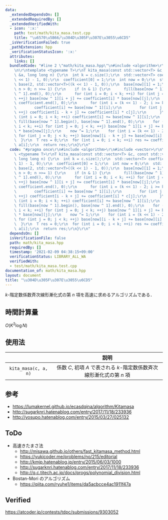 ```yaml
---
data:
  _extendedDependsOn: []
  _extendedRequiredBy: []
  _extendedVerifiedWith:
  - icon: ':x:'
    path: test/math/kita_masa.test.cpp
    title: "\u6570\u5B66/\u304D\u305F\u307E\u3055\u6CD5"
  _isVerificationFailed: true
  _pathExtension: hpp
  _verificationStatusIcon: ':x:'
  attributes:
    links: []
  bundledCode: "#line 2 \"math/kita_masa.hpp\"\n#include <algorithm>\r\n#include <vector>\r\
    \n\r\ntemplate <typename T>\r\nT kita_masa(const std::vector<T> &c, const std::vector<T>\
    \ &a, long long n) {\r\n  int k = c.size();\r\n  std::vector<T> coefficient((k\
    \ << 1) - 1, 0);\r\n  coefficient[0] = 1;\r\n  int now = 0;\r\n  std::vector<std::vector<T>>\
    \ base(2, std::vector<T>((k << 1) - 1, 0));\r\n  base[now][1] = 1;\r\n  for (;\
    \ n > 0; n >>= 1) {\r\n    if (n & 1) {\r\n      fill(base[now ^ 1].begin(), base[now\
    \ ^ 1].end(), 0);\r\n      for (int i = 0; i < k; ++i) for (int j = 0; j < k;\
    \ ++j) base[now ^ 1][i + j] += coefficient[i] * base[now][j];\r\n      fill(coefficient.begin(),\
    \ coefficient.end(), 0);\r\n      for (int i = (k << 1) - 2; i >= k; --i) {\r\n\
    \        coefficient[i] += base[now ^ 1][i];\r\n        for (int j = 0; j < k;\
    \ ++j) coefficient[i - k + j] += coefficient[i] * c[j];\r\n      }\r\n      for\
    \ (int i = 0; i < k; ++i) coefficient[i] += base[now ^ 1][i];\r\n    }\r\n   \
    \ fill(base[now ^ 1].begin(), base[now ^ 1].end(), 0);\r\n    for (int i = 0;\
    \ i < k; ++i) for (int j = 0; j < k; ++j) base[now ^ 1][i + j] += base[now][i]\
    \ * base[now][j];\r\n    now ^= 1;\r\n    for (int i = (k << 1) - 2; i >= k; --i)\
    \ for (int j = 0; j < k; ++j) base[now][i - k + j] += base[now][i] * c[j];\r\n\
    \  }\r\n  T res = 0;\r\n  for (int i = 0; i < k; ++i) res += coefficient[i] *\
    \ a[i];\r\n  return res;\r\n}\r\n"
  code: "#pragma once\r\n#include <algorithm>\r\n#include <vector>\r\n\r\ntemplate\
    \ <typename T>\r\nT kita_masa(const std::vector<T> &c, const std::vector<T> &a,\
    \ long long n) {\r\n  int k = c.size();\r\n  std::vector<T> coefficient((k <<\
    \ 1) - 1, 0);\r\n  coefficient[0] = 1;\r\n  int now = 0;\r\n  std::vector<std::vector<T>>\
    \ base(2, std::vector<T>((k << 1) - 1, 0));\r\n  base[now][1] = 1;\r\n  for (;\
    \ n > 0; n >>= 1) {\r\n    if (n & 1) {\r\n      fill(base[now ^ 1].begin(), base[now\
    \ ^ 1].end(), 0);\r\n      for (int i = 0; i < k; ++i) for (int j = 0; j < k;\
    \ ++j) base[now ^ 1][i + j] += coefficient[i] * base[now][j];\r\n      fill(coefficient.begin(),\
    \ coefficient.end(), 0);\r\n      for (int i = (k << 1) - 2; i >= k; --i) {\r\n\
    \        coefficient[i] += base[now ^ 1][i];\r\n        for (int j = 0; j < k;\
    \ ++j) coefficient[i - k + j] += coefficient[i] * c[j];\r\n      }\r\n      for\
    \ (int i = 0; i < k; ++i) coefficient[i] += base[now ^ 1][i];\r\n    }\r\n   \
    \ fill(base[now ^ 1].begin(), base[now ^ 1].end(), 0);\r\n    for (int i = 0;\
    \ i < k; ++i) for (int j = 0; j < k; ++j) base[now ^ 1][i + j] += base[now][i]\
    \ * base[now][j];\r\n    now ^= 1;\r\n    for (int i = (k << 1) - 2; i >= k; --i)\
    \ for (int j = 0; j < k; ++j) base[now][i - k + j] += base[now][i] * c[j];\r\n\
    \  }\r\n  T res = 0;\r\n  for (int i = 0; i < k; ++i) res += coefficient[i] *\
    \ a[i];\r\n  return res;\r\n}\r\n"
  dependsOn: []
  isVerificationFile: false
  path: math/kita_masa.hpp
  requiredBy: []
  timestamp: '2021-02-09 04:38:15+09:00'
  verificationStatus: LIBRARY_ALL_WA
  verifiedWith:
  - test/math/kita_masa.test.cpp
documentation_of: math/kita_masa.hpp
layout: document
title: "\u304D\u305F\u307E\u3055\u6CD5"
---
```


$k$-階定数係数斉次線形漸化式の第 $n$ 項を高速に求めるアルゴリズムである．


## 時間計算量

$O(K^2 \log{N})$


## 使用法

||説明|
|:--:|:--:|
|`kita_masa(c, a, n)`|係数 $C$, 初項 $A$ で表される $k$-階定数係数斉次線形漸化式の第 $n$ 項|


## 参考

- https://lumakernel.github.io/ecasdqina/algorithm/Kitamasa
- http://sugarknri.hatenablog.com/entry/2017/11/18/233936
- http://yosupo.hatenablog.com/entry/2015/03/27/025132


## ToDo

- 高速きたまさ法
  - http://misawa.github.io/others/fast_kitamasa_method.html
  - https://yukicoder.me/problems/no/215/editorial
  - http://kmjp.hatenablog.jp/entry/2015/06/03/1000
  - http://sugarknri.hatenablog.com/entry/2017/11/18/233936
  - http://q.c.titech.ac.jp/docs/progs/polynomial_division.html
- Bostan-Mori のアルゴリズム
  - https://qiita.com/ryuhe1/items/da5acbcce4ac1911f47a


## Verified

https://atcoder.jp/contests/tdpc/submissions/9303052

